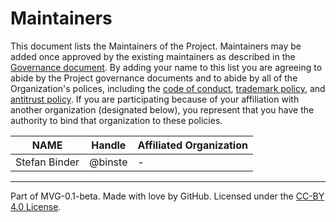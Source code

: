 # Maintainers

This document lists the Maintainers of the Project. Maintainers may be added once approved by the existing maintainers as described in the [Governance document](./GOVERNANCE.md). By adding your name to this list you are agreeing to abide by the Project governance documents and to abide by all of the Organization's polices, including the [code of conduct](https://github.com/altair-viz/altair/blob/main/governance/org-docs/CODE-OF-CONDUCT.md), [trademark policy](https://github.com/altair-viz/altair/blob/main/governance/org-docs/TRADEMARKS.md), and [antitrust policy](https://github.com/altair-viz/altair/blob/main/governance/org-docs/ANTITRUST.md). If you are participating because of your affiliation with another organization (designated below), you represent that you have the authority to bind that organization to these policies.

| **NAME** | **Handle** | **Affiliated Organization** |
| --- | --- | --- |
| Stefan Binder | @binste | - |

---
Part of MVG-0.1-beta.
Made with love by GitHub. Licensed under the [CC-BY 4.0 License](https://creativecommons.org/licenses/by-sa/4.0/).
